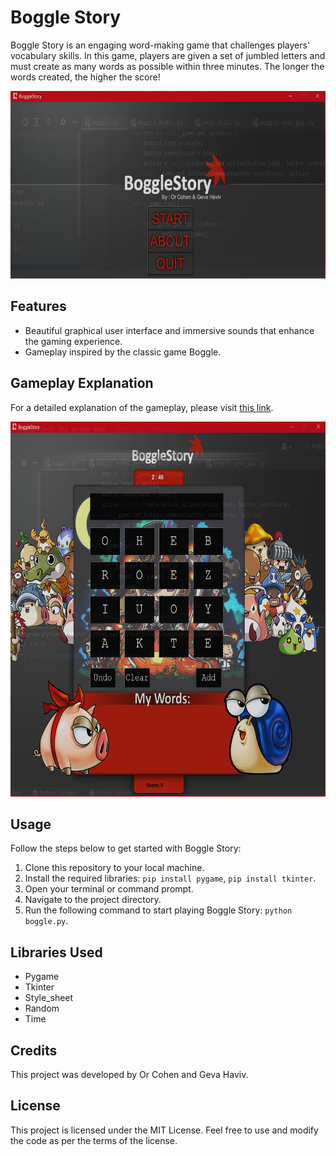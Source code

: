# Boggle Story

Boggle Story is an engaging word-making game that challenges players' vocabulary skills. In this game, players are given a set of jumbled letters and must create as many words as possible within three minutes. The longer the words created, the higher the score!

<img src="Readmepics/mainscreen.png" alt="Description of Image" width="600" height="300">

## Features
- Beautiful graphical user interface and immersive sounds that enhance the gaming experience.
- Gameplay inspired by the classic game Boggle.


## Gameplay Explanation
For a detailed explanation of the gameplay, please visit [this link](https://www.wikihow.com/Play-Boggle).

<img src="Readmepics/ingame.png" alt="Description of Image" width="600" height="600">

## Usage

Follow the steps below to get started with Boggle Story:

1. Clone this repository to your local machine.
2. Install the required libraries: `pip install pygame`, `pip install tkinter`.
3. Open your terminal or command prompt.
4. Navigate to the project directory.
5. Run the following command to start playing Boggle Story: `python boggle.py`.

## Libraries Used
- Pygame
- Tkinter
- Style_sheet
- Random
- Time

## Credits
This project was developed by Or Cohen and Geva Haviv.

## License
This project is licensed under the MIT License. Feel free to use and modify the code as per the terms of the license.

